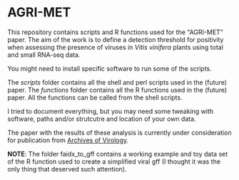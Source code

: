# AGRI-MET

This repository contains scripts and R functions used for the "AGRI-MET" paper. The aim of the work is to define a detection threshold for positivity when assessing the presence of viruses in *Vitis vinifera* plants using total and small RNA-seq data.

You might need to install specific software to run some of the scripts. 

The *scripts* folder contains all the shell and perl scripts used in the (future) paper. The *functions* folder contains all the R functions used in the (future) paper. All the functions can be called from the shell scripts.

I tried to document everything, but you may need some tweaking with software, paths and/or strutcutre and location of your own data.

The paper with the results of these analysis is currently under consideration for publication from [Archives of Virology](https://www.springer.com/journal/705?gclid=Cj0KCQjw-_j1BRDkARIsAJcfmTGxS6L6ca89fLIqkFdeXIb-Rh5b7Fde2TEdwcXyINNizXhhxGQcgrYaAuokEALw_wcB).

**NOTE**: The folder faidx_to_gff contains a working example and toy data set of the R function used to create a simplified viral gff (I thought it was the only thing that deserved such attention). 
